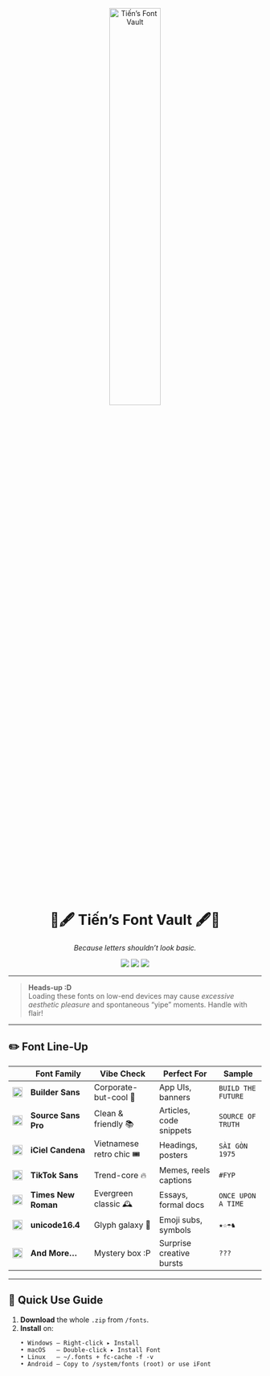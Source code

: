 <p align="center">
  <!-- Swap in your own banner if you like -->
  <img src="resources/fontvault.png" width="45%" alt="Tiến’s Font Vault" />
</p>

<h1 align="center">
  🎨🖋️ <b>Tiến’s Font Vault</b> 🖋️🎨
</h1>

<p align="center">
  <i>Because letters shouldn’t look basic.</i>
</p>

<p align="center">
  <!-- Tiny brag badges, because why not -->
  <img src="https://img.shields.io/badge/Curated_by-Tiến-blueviolet?style=flat-square" />
  <img src="https://img.shields.io/badge/License-Free%20for%20personal%20use-green?style=flat-square" />
  <img src="https://img.shields.io/badge/Unicode-ready-orange?style=flat-square" />
</p>

---

> **Heads-up :D**  
> Loading these fonts on low-end devices may cause *excessive aesthetic pleasure* and spontaneous “yipe” moments. Handle with flair!

---

## ✏️ Font Line-Up

| &nbsp; | Font Family | Vibe Check | Perfect For | Sample |
|:--:|---|---|---|---|
| <img src="https://custom-icon-badges.demolab.com/badge/-FFE075?logo=construct3&logoColor=black" alt="Builder Icon" height="20"/> | **Builder Sans** | Corporate-but-cool 🏢 | App UIs, banners | `BUILD THE FUTURE` |
| <img src="https://custom-icon-badges.demolab.com/badge/-0FA958?logo=code&logoColor=white" alt="Code Icon" height="20"/> | **Source Sans Pro** | Clean & friendly 📚 | Articles, code snippets | `SOURCE OF TRUTH` |
| <img src="https://custom-icon-badges.demolab.com/badge/-D21F3C?logo=vietnamesezodiac&logoColor=white" alt="VN Retro Icon" height="20"/> | **iCiel Candena** | Vietnamese retro chic 🎟️ | Headings, posters | `SÀI GÒN 1975` |
| <img src="https://custom-icon-badges.demolab.com/badge/-000000?logo=tiktok&logoColor=white" alt="TikTok Icon" height="20"/> | **TikTok Sans** | Trend-core 🔥 | Memes, reels captions | `#FYP` |
| <img src="https://custom-icon-badges.demolab.com/badge/-21409A?logo=book&logoColor=white" alt="Classic Icon" height="20"/> | **Times New Roman** | Evergreen classic 🕰️ | Essays, formal docs | `ONCE UPON A TIME` |
| <img src="https://custom-icon-badges.demolab.com/badge/-8A2BE2?logo=utf&logoColor=white" alt="Unicode Icon" height="20"/> | **unicode16.4** | Glyph galaxy 🌌 | Emoji subs, symbols | `★☆☂︎♞` |
| <img src="https://custom-icon-badges.demolab.com/badge/-FF69B4?logo=magic&logoColor=white" alt="Mystery Icon" height="20"/> | **And More…** | Mystery box :P | Surprise creative bursts | `???` |

---

## 🔧 Quick Use Guide

1. **Download** the whole `.zip` from `/fonts`.
2. **Install** on:
   ```text
   • Windows — Right-click ▸ Install
   • macOS   — Double-click ▸ Install Font
   • Linux   — ~/.fonts + fc-cache -f -v
   • Android — Copy to /system/fonts (root) or use iFont
